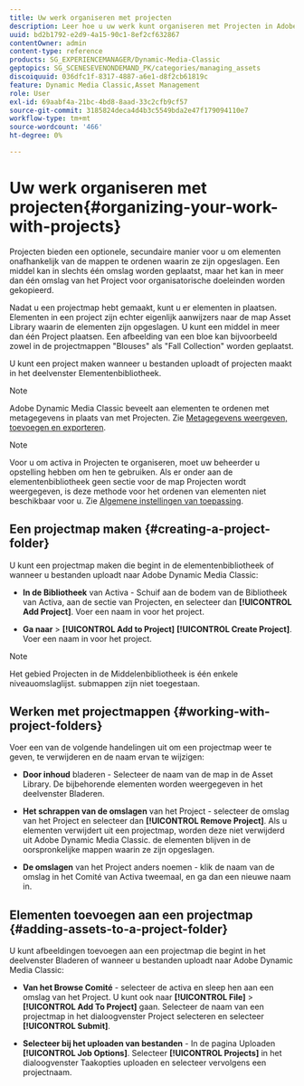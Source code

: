 ```yaml
---
title: Uw werk organiseren met projecten
description: Leer hoe u uw werk kunt organiseren met Projecten in Adobe Dynamic Media Classic.
uuid: bd2b1792-e2d9-4a15-90c1-8ef2cf632867
contentOwner: admin
content-type: reference
products: SG_EXPERIENCEMANAGER/Dynamic-Media-Classic
geptopics: SG_SCENESEVENONDEMAND_PK/categories/managing_assets
discoiquuid: 036dfc1f-8317-4887-a6e1-d8f2cb61819c
feature: Dynamic Media Classic,Asset Management
role: User
exl-id: 69aabf4a-21bc-4bd8-8aad-33c2cfb9cf57
source-git-commit: 3185824deca4d4b3c5549bda2e47f179094110e7
workflow-type: tm+mt
source-wordcount: '466'
ht-degree: 0%

---
```


# Uw werk organiseren met projecten{#organizing-your-work-with-projects}

Projecten bieden een optionele, secundaire manier voor u om elementen onafhankelijk van de mappen te ordenen waarin ze zijn opgeslagen. Een middel kan in slechts één omslag worden geplaatst, maar het kan in meer dan één omslag van het Project voor organisatorische doeleinden worden gekopieerd.

Nadat u een projectmap hebt gemaakt, kunt u er elementen in plaatsen. Elementen in een project zijn echter eigenlijk aanwijzers naar de map Asset Library waarin de elementen zijn opgeslagen. U kunt een middel in meer dan één Project plaatsen. Een afbeelding van een bloe kan bijvoorbeeld zowel in de projectmappen &quot;Blouses&quot; als &quot;Fall Collection&quot; worden geplaatst.

U kunt een project maken wanneer u bestanden uploadt of projecten maakt in het deelvenster Elementenbibliotheek.

>[!NOTE]
>
>Adobe Dynamic Media Classic beveelt aan elementen te ordenen met metagegevens in plaats van met Projecten. Zie [Metagegevens weergeven, toevoegen en exporteren](viewing-adding-exporting-metadata.md).

>[!NOTE]
>
>Voor u om activa in Projecten te organiseren, moet uw beheerder u opstelling hebben om hen te gebruiken. Als er onder aan de elementenbibliotheek geen sectie voor de map Projecten wordt weergegeven, is deze methode voor het ordenen van elementen niet beschikbaar voor u. Zie [Algemene instellingen van toepassing](application-setup.md#general-settings).

## Een projectmap maken {#creating-a-project-folder}

U kunt een projectmap maken die begint in de elementenbibliotheek of wanneer u bestanden uploadt naar Adobe Dynamic Media Classic:

* **In de Bibliotheek**  van Activa - Schuif aan de bodem van de Bibliotheek van Activa, aan de sectie van Projecten, en selecteer dan  **[!UICONTROL Add Project]**. Voer een naam in voor het project.

* **Ga naar** >  **[!UICONTROL Add to Project]**   **[!UICONTROL Create Project]**. Voer een naam in voor het project.

>[!NOTE]
>
>Het gebied Projecten in de Middelenbibliotheek is één enkele niveauomslaglijst. submappen zijn niet toegestaan.

## Werken met projectmappen {#working-with-project-folders}

Voer een van de volgende handelingen uit om een projectmap weer te geven, te verwijderen en de naam ervan te wijzigen:

* **Door inhoud**  bladeren - Selecteer de naam van de map in de Asset Library. De bijbehorende elementen worden weergegeven in het deelvenster Bladeren.

* **Het schrappen van de omslagen**  van het Project - selecteer de omslag van het Project en selecteer dan  **[!UICONTROL Remove Project]**. Als u elementen verwijdert uit een projectmap, worden deze niet verwijderd uit Adobe Dynamic Media Classic. de elementen blijven in de oorspronkelijke mappen waarin ze zijn opgeslagen.

* **De omslagen**  van het Project anders noemen - klik de naam van de omslag in het Comité van Activa tweemaal, en ga dan een nieuwe naam in.

## Elementen toevoegen aan een projectmap {#adding-assets-to-a-project-folder}

U kunt afbeeldingen toevoegen aan een projectmap die begint in het deelvenster Bladeren of wanneer u bestanden uploadt naar Adobe Dynamic Media Classic:

* **Van het Browse Comité**  - selecteer de activa en sleep hen aan een omslag van het Project. U kunt ook naar **[!UICONTROL File]** > **[!UICONTROL Add To Project]** gaan. Selecteer de naam van een projectmap in het dialoogvenster Project selecteren en selecteer **[!UICONTROL Submit]**.

* **Selecteer bij het uploaden van bestanden**  - In de pagina Uploaden  **[!UICONTROL Job Options]**. Selecteer **[!UICONTROL Projects]** in het dialoogvenster Taakopties uploaden en selecteer vervolgens een projectnaam.
